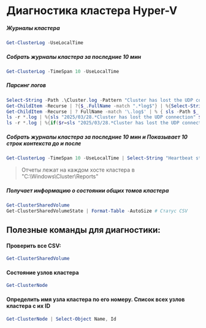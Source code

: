 # Диагностика кластера Hyper-V

##### Журналы кластера
```powershell
Get-ClusterLog -UseLocalTime
```
##### Собрать журналы кластера за последние 10 мин
```powershell
Get-ClusterLog -TimeSpan 10 -UseLocalTime
```
##### Парсинг логов
```powershell
Select-String -Path .\Cluster.log -Pattern "Cluster has lost the UDP connection"
Get-ChildItem -Recurse | ?{$_.FullName -match ".*log$"} | %{Select-String -Path $_.Fullname -Pattern "2025/03/28.*Cluster has lost the UDP connection"}
Get-ChildItem -Recurse | ? FullName -match '\.log$' | % { sls -Path $_ -Pattern '2025/03/28.*Cluster has lost the UDP connection'; "`n`n" }
ls -r *.log | %{sls "2025/03/28.*Cluster has lost the UDP connection" $_; "`n`n"}
ls -r *.log | %{if($r=sls "2025/03/28.*Cluster has lost the UDP connection" $_){$r; "`n" * 2}}

```


##### Собрать журналы кластера за последние 10 мин и Показывает 10 строк контекста до и после
```powershell
Get-ClusterLog -TimeSpan 10 -UseLocalTime | Select-String "Heartbeat state 'Unknown'" -Context 10
```
> Отчеты лежат на каждом хосте кластера в "C:\Windows\Cluster\Reports"

##### Получает информацию о состоянии общих томов кластера
```powershell
Get-ClusterSharedVolume
Get-ClusterSharedVolumeState | Format-Table -AutoSize # Статус CSV
```
## Полезные команды для диагностики:
#### Проверить все CSV:
```powershell
Get-ClusterSharedVolume
```
#### Состояние узлов кластера
```powershell
Get-ClusterNode
```

#### Определить имя узла кластера по его номеру. Список всех узлов кластера с их ID
```powershell
Get-ClusterNode | Select-Object Name, Id
```
